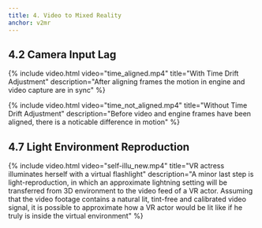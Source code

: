 ```yaml
---
title: 4. Video to Mixed Reality
anchor: v2mr
---
```


## 4.2 Camera Input Lag

{% include video.html video="time_aligned.mp4" title="With Time Drift Adjustment"
   description="After aligning frames the motion in engine and video capture are
   in sync"
%}

{% include video.html video="time_not_aligned.mp4" title="Without Time Drift Adjustment"
   description="Before video and engine frames have been aligned, there is a
   noticable difference in motion"
%}

## 4.7 Light Environment Reproduction

{% include video.html video="self-illu_new.mp4" title="VR actress illuminates herself with a virtual flashlight"
   description="A minor last step is light-reproduction, in which an approximate
   lightning setting will be transferred from 3D environment to the video feed
   of a VR actor. Assuming that the video footage contains a natural lit,
   tint-free and calibrated video signal, it is possible to approximate how a VR
   actor would be lit like if he truly is inside the virtual environment"
%}